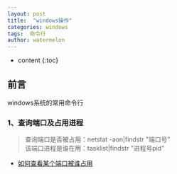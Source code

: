 ```yaml
---
layout: post
title:  "windows操作"
categories: windows
tags:  命令行
author: watermelon
---
```

* content
{:toc}

## 前言
windows系统的常用命令行



### 1、查询端口及占用进程
> 查询端口是否被占用：netstat -aon|findstr "端口号"  
> 该端口进程是谁在用：tasklist|findstr "进程号pid"

* [如何查看某个端口被谁占用](https://jingyan.baidu.com/article/3c48dd34491d47e10be358b8.html)



